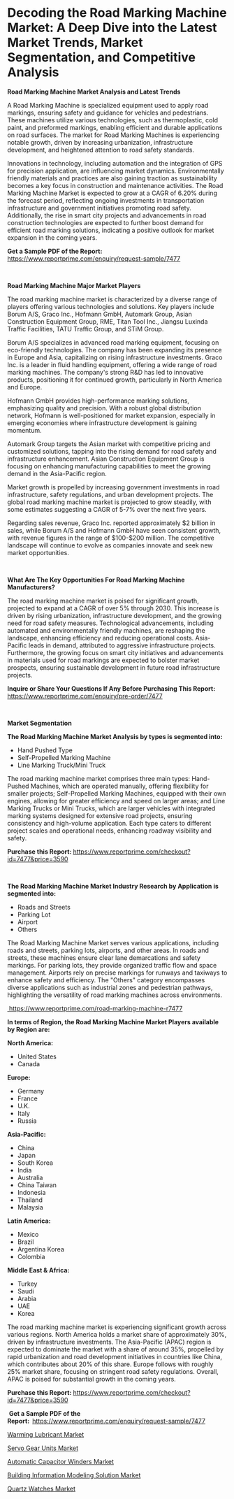 <p><h1>Decoding the Road Marking Machine Market: A Deep Dive into the Latest Market Trends, Market Segmentation, and Competitive Analysis</h1></p><p><strong>Road Marking Machine Market Analysis and Latest Trends</strong></p>
<p><p>A Road Marking Machine is specialized equipment used to apply road markings, ensuring safety and guidance for vehicles and pedestrians. These machines utilize various technologies, such as thermoplastic, cold paint, and preformed markings, enabling efficient and durable applications on road surfaces. The market for Road Marking Machines is experiencing notable growth, driven by increasing urbanization, infrastructure development, and heightened attention to road safety standards.</p><p>Innovations in technology, including automation and the integration of GPS for precision application, are influencing market dynamics. Environmentally friendly materials and practices are also gaining traction as sustainability becomes a key focus in construction and maintenance activities. The Road Marking Machine Market is expected to grow at a CAGR of 6.20% during the forecast period, reflecting ongoing investments in transportation infrastructure and government initiatives promoting road safety. Additionally, the rise in smart city projects and advancements in road construction technologies are expected to further boost demand for efficient road marking solutions, indicating a positive outlook for market expansion in the coming years.</p></p>
<p><strong>Get a Sample PDF of the Report:&nbsp;</strong> <a href="https://www.reportprime.com/enquiry/request-sample/7477">https://www.reportprime.com/enquiry/request-sample/7477</a></p>
<p>&nbsp;</p>
<p><strong>Road Marking Machine Major Market Players</strong></p>
<p><p>The road marking machine market is characterized by a diverse range of players offering various technologies and solutions. Key players include Borum A/S, Graco Inc., Hofmann GmbH, Automark Group, Asian Construction Equipment Group, RME, Titan Tool Inc., Jiangsu Luxinda Traffic Facilities, TATU Traffic Group, and STiM Group.</p><p>Borum A/S specializes in advanced road marking equipment, focusing on eco-friendly technologies. The company has been expanding its presence in Europe and Asia, capitalizing on rising infrastructure investments. Graco Inc. is a leader in fluid handling equipment, offering a wide range of road marking machines. The company's strong R&D has led to innovative products, positioning it for continued growth, particularly in North America and Europe.</p><p>Hofmann GmbH provides high-performance marking solutions, emphasizing quality and precision. With a robust global distribution network, Hofmann is well-positioned for market expansion, especially in emerging economies where infrastructure development is gaining momentum.</p><p>Automark Group targets the Asian market with competitive pricing and customized solutions, tapping into the rising demand for road safety and infrastructure enhancement. Asian Construction Equipment Group is focusing on enhancing manufacturing capabilities to meet the growing demand in the Asia-Pacific region.</p><p>Market growth is propelled by increasing government investments in road infrastructure, safety regulations, and urban development projects. The global road marking machine market is projected to grow steadily, with some estimates suggesting a CAGR of 5-7% over the next five years.</p><p>Regarding sales revenue, Graco Inc. reported approximately $2 billion in sales, while Borum A/S and Hofmann GmbH have seen consistent growth, with revenue figures in the range of $100-$200 million. The competitive landscape will continue to evolve as companies innovate and seek new market opportunities.</p></p>
<p>&nbsp;</p>
<p><strong>What Are The Key Opportunities For Road Marking Machine Manufacturers?</strong></p>
<p><p>The road marking machine market is poised for significant growth, projected to expand at a CAGR of over 5% through 2030. This increase is driven by rising urbanization, infrastructure development, and the growing need for road safety measures. Technological advancements, including automated and environmentally friendly machines, are reshaping the landscape, enhancing efficiency and reducing operational costs. Asia-Pacific leads in demand, attributed to aggressive infrastructure projects. Furthermore, the growing focus on smart city initiatives and advancements in materials used for road markings are expected to bolster market prospects, ensuring sustainable development in future road infrastructure projects.</p></p>
<p><strong>Inquire or Share Your Questions If Any Before Purchasing This Report:</strong> <a href="https://www.reportprime.com/enquiry/pre-order/7477">https://www.reportprime.com/enquiry/pre-order/7477</a></p>
<p>&nbsp;</p>
<p><strong>Market Segmentation</strong></p>
<p><strong>The Road Marking Machine Market Analysis by types is segmented into:</strong></p>
<p><ul><li>Hand Pushed Type</li><li>Self-Propelled Marking Machine</li><li>Line Marking Truck/Mini Truck</li></ul></p>
<p><p>The road marking machine market comprises three main types: Hand-Pushed Machines, which are operated manually, offering flexibility for smaller projects; Self-Propelled Marking Machines, equipped with their own engines, allowing for greater efficiency and speed on larger areas; and Line Marking Trucks or Mini Trucks, which are larger vehicles with integrated marking systems designed for extensive road projects, ensuring consistency and high-volume application. Each type caters to different project scales and operational needs, enhancing roadway visibility and safety.</p></p>
<p><strong>Purchase this Report:&nbsp;</strong><a href="https://www.reportprime.com/checkout?id=7477&price=3590">https://www.reportprime.com/checkout?id=7477&price=3590</a></p>
<p>&nbsp;</p>
<p><strong>The Road Marking Machine Market Industry Research by Application is segmented into:</strong></p>
<p><ul><li>Roads and Streets</li><li>Parking Lot</li><li>Airport</li><li>Others</li></ul></p>
<p><p>The Road Marking Machine Market serves various applications, including roads and streets, parking lots, airports, and other areas. In roads and streets, these machines ensure clear lane demarcations and safety markings. For parking lots, they provide organized traffic flow and space management. Airports rely on precise markings for runways and taxiways to enhance safety and efficiency. The "Others" category encompasses diverse applications such as industrial zones and pedestrian pathways, highlighting the versatility of road marking machines across environments.</p></p>
<p><a href="https://www.reportprime.com/road-marking-machine-r7477">&nbsp;https://www.reportprime.com/road-marking-machine-r7477</a></p>
<p><strong>In terms of Region, the Road Marking Machine Market Players available by Region are:</strong></p>
<p>
    <p> <strong> North America: </strong>
        <ul>
            <li>United States</li>
            <li>Canada</li>
        </ul>
        </p> 
    <p> <strong> Europe: </strong>
        <ul>
            <li>Germany</li>
            <li>France</li>
            <li>U.K.</li>
            <li>Italy</li>
            <li>Russia</li>
        </ul>
        </p> 
    <p> <strong> Asia-Pacific: </strong>
        <ul>
            <li>China</li>
            <li>Japan</li>
            <li>South Korea</li>
            <li>India</li>
            <li>Australia</li>
            <li>China Taiwan</li>
            <li>Indonesia</li>
            <li>Thailand</li>
            <li>Malaysia</li>
        </ul>
        </p> 
    <p> <strong> Latin America: </strong>
        <ul>
            <li>Mexico</li>
            <li>Brazil</li>
            <li>Argentina Korea</li>
            <li>Colombia</li>
        </ul>
        </p> 
    <p> <strong> Middle East & Africa: </strong>
        <ul>
            <li>Turkey</li>
            <li>Saudi</li>
            <li>Arabia</li>
            <li>UAE</li>
            <li>Korea</li>
        </ul>
    </p>
    </p>
<p><p>The road marking machine market is experiencing significant growth across various regions. North America holds a market share of approximately 30%, driven by infrastructure investments. The Asia-Pacific (APAC) region is expected to dominate the market with a share of around 35%, propelled by rapid urbanization and road development initiatives in countries like China, which contributes about 20% of this share. Europe follows with roughly 25% market share, focusing on stringent road safety regulations. Overall, APAC is poised for substantial growth in the coming years.</p></p>
<p><strong>Purchase this Report: </strong><a href="https://www.reportprime.com/checkout?id=7477&price=3590">https://www.reportprime.com/checkout?id=7477&price=3590</a></p>
<p>&nbsp;<strong>Get a Sample PDF of the Report:&nbsp;&nbsp;</strong><a href="https://www.reportprime.com/enquiry/request-sample/7477">https://www.reportprime.com/enquiry/request-sample/7477</a></p>
<p><strong></strong></p>
<p><p><a href="https://www.linkedin.com/pulse/strategic-roadmap-global-warming-lubricant-market-insights-krjye?trackingId=Hg9zd64OR1KMQ7cJsIoLPA%3D%3D">Warming Lubricant Market</a></p><p><a href="https://issuu.com/reportprime-2/docs/servo-gear-units-market-size-2030.p_e6028613d3fa55">Servo Gear Units Market</a></p><p><a href="https://issuu.com/reportprime-2/docs/automatic-capacitor-winders-market-_505b7ec5a3a23e">Automatic Capacitor Winders Market</a></p><p><a href="https://medium.com/@candicecromwelld63/deep-dive-into-the-building-information-modeling-solution-market-itstrends-market-segmentation-7ba3c271eb5b">Building Information Modeling Solution Market</a></p><p><a href="https://www.linkedin.com/pulse/strategic-insights-global-quartz-watches-market-trends-2024-ftumc?trackingId=VhqTIQX%2FQYC%2Fmnc%2Fo4QIfA%3D%3D">Quartz Watches Market</a></p></p>